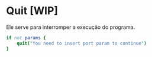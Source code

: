 # Quit \[WIP]

Ele serve para interromper a execução do programa.

```nim
if not params {
    quit("You need to insert port param to continue")
}
```
